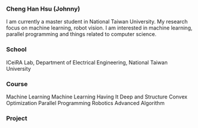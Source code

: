 ### Cheng Han Hsu (Johnny)
I am currently a master student in National Taiwan University. My research focus on machine learning, robot vision. 
I am interested in machine learning, parallel programming and things related to computer science.

### School
ICeiRA Lab, Department of Electrical Engineering, National Taiwan University

### Course
Machine Learning
Machine Learning Having It Deep and Structure
Convex Optimization
Parallel Programming
Robotics
Advanced Algorithm

### Project

